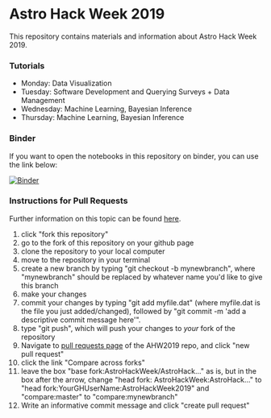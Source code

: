 # Astro Hack Week 2019

This repository contains materials and information about
Astro Hack Week 2019.

### Tutorials

* Monday: Data Visualization
* Tuesday: Software Development and Querying Surveys + Data Management
* Wednesday: Machine Learning, Bayesian Inference
* Thursday: Machine Learning, Bayesian Inference

### Binder

If you want to open the notebooks in this repository on binder, you can use
the link below:

[![Binder](http://mybinder.org/badge_logo.svg)](http://mybinder.org/v2/gh/AstroHackWeek/AstroHackWeek2019/master)

### Instructions for Pull Requests

Further information on this topic can be found [here](https://help.github.com/articles/creating-a-pull-request-from-a-fork/).

1. click "fork this repository"
2. go to the fork of this repository on your github page
3. clone the repository to your local computer
4. move to the repository in your terminal
5. create a new branch by typing "git checkout -b mynewbranch", where "mynewbranch" should be replaced by whatever name you'd like to give this branch
6. make your changes
7. commit your changes by typing "git add myfile.dat" (where myfile.dat is the file you just added/changed), followed by "git commit -m 'add a descriptive commit message here'".
8. type "git push", which will push your changes to *your* fork of the repository
9. Navigate to [pull requests page](https://github.com/AstroHackWeek/AstroHackWeek2019/pulls) of the AHW2019 repo, and click "new pull request"
10. click the link "Compare across forks"
11.  leave the box "base fork:AstroHackWeek/AstroHack..." as is, but in the box after the arrow, change "head fork: AstroHackWeek:AstroHack..." to "head fork:YourGHUserName:AstroHackWeek2019" and "compare:master" to "compare:mynewbranch"
12. Write an informative commit message and click "create pull request"
